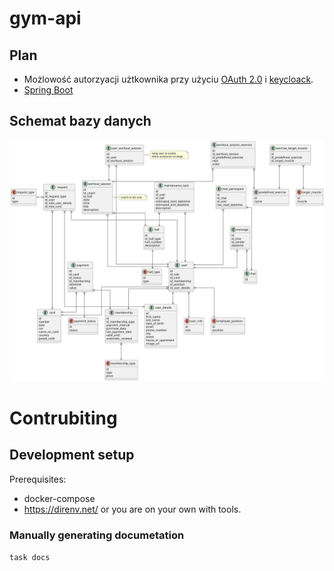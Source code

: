 # gym-api


## Plan

- Możlowość autorzyacji użtkownika przy użyciu [OAuth 2.0](https://datatracker.ietf.org/doc/html/rfc6749) i [keycloack](https://www.keycloak.org/).
- [Spring Boot](https://spring.io)

## Schemat bazy danych

![schemat](./docs/model.svg)


# Contrubiting

## Development setup

Prerequisites:

- docker-compose
- https://direnv.net/ or you are on your own with tools.

### Manually generating documetation

`task docs`
